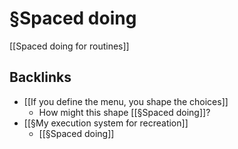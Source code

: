 # §Spaced doing
[[Spaced doing for routines]]

## Backlinks
* [[If you define the menu, you shape the choices]]
	* How might this shape [[§Spaced doing]]?
* [[§My execution system for recreation]]
	* [[§Spaced doing]]

<!-- {BearID:8B0E06E3-6DDA-47D1-8905-F4F4A742B551-27349-0000190119887F20} -->
